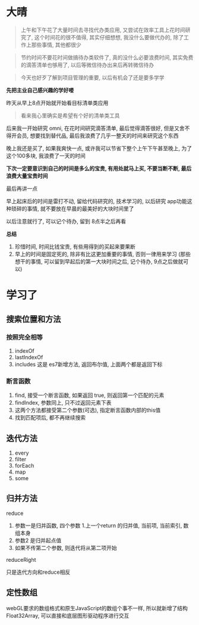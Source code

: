 # 大晴

> 上午和下午花了大量时间去寻找代办类应用, 又尝试在效率工具上花时间研究了, 这个时间花的很不值得, 其实仔细想想, 我没什么要做代办的, 除了工作上那些事情, 其他都很少

> 节约时间不要花时间做搞待办类软件了, 真的没什么必要浪费时间, 其实免费的滴答清单也够用了, 以后等微信待办出来后再转微信待办

> 今天也好歹了解到项目管理的重要, 以后有机会了还是要多学学

**先把主业自己感兴趣的学好喽**



昨天从早上8点开始就开始看目标清单类应用

> 看来我心里确实是希望有个好的清单类工具

后来我一开始研究 omni, 在花时间研究滴答清单, 最后觉得滴答很好, 但是又舍不得开会员, 想要找到替代品, 最后我浪费了几乎一整天的时间来研究这个东西

晚上我还是买了, 如果我爽快一点, 或许我可以节省下整个上午下午甚至晚上, 为了这个100多块, 我浪费了一天的时间

**下次一定要意识到自己的时间是多么的宝贵, 有用处就马上买, 不要当断不断, 最后浪费大量宝贵时间**

最后再讲一点

早上起床后的时间是雷打不动, 留给代码研究的, 技术学习的, 以后研究 app功能这种琐碎的事情, 就不要放在早晨的最美好的大块时间里了

以后注意就行了, 可以记个待办, 留到 8点半之后再看

**总结**

1. 珍惜时间, 时间比钱宝贵, 有些用得到的买起来要果断
2. 早上的时间是固定死的, 除非有比这更加重要的事情, 否则一律用来学习 (那些想干的事情, 可以留到早起后的第一大块时间之后, 记个待办, 9点之后做就可以)

# 学习了

## 搜索位置和方法

### 按照完全相等

1. indexOf
2. lastIndexOf
3. includes 这是 es7新增方法, 返回布尔值, 上面两个都是返回下标

### 断言函数

1. find, 接受一个断言函数, 如果返回 true, 则返回第一个匹配的元素
2. findIndex, 参数同上, 只不过返回元素下表
3. 这两个方法都接受第二个参数(可选), 指定断言函数内部的this值
4. 找到匹配项后, 都不再继续搜索



## 迭代方法

1. every
2. filter
3. forEach
4. map
5. some



## 归并方法

reduce

1. 参数一是归并函数, 四个参数 1.上一个return 的归并值, 当前项, 当前索引, 数组本身
2. 参数2 是归并起点值
3. 如果不传第二个参数, 则迭代将从第二项开始

reduceRight

只是迭代方向和reduce相反





## 定性数组

webGL要求的数组格式和原生JavaScript的数组个事不一样, 所以就新增了结构 Float32Array, 可以直接和底层图形驱动程序进行交互



